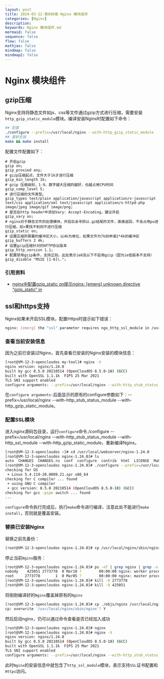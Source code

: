 ```yaml
---
layout: post
title: 2024-03-12-第000章-Nginx 模块组件
categories: [Nginx]
description: 
keywords: Nginx 模块组件.md
mermaid: false
sequence: false
flow: false
mathjax: false
mindmap: false
mindmap2: false
---
```

# Nginx 模块组件

## gzip压缩

Nginx支持将静态文件如js、css等文件通过gzip方式进行压缩，需要安装`http_gzip_static_module`模块。编译安装Nginx时配置如下命令：

```sh
## 配置
./configure --prefix=/usr/local/nginx --with-http_gzip_static_module
## 重新安装
make && make install
```



配置文件配置如下：

```nginx
# 开启gzip
gzip on;
gzip_proxied any;
# gizp压缩起点，文件大于1k才进行压缩
gzip_min_length 1k;
# gzip 压缩级别，1-9，数字越大压缩的越好，也越占用CPU时间
gzip_comp_level 5;
# 进行压缩的文件类型。
gzip_types text/plain application/javascript application/x-javascript text/css application/xml text/javascript application/x-httpd-php image/jpeg image/gif image/png;
# 是否在http header中添加Vary: Accept-Encoding，建议开启
gzip_vary on;
# nginx对于静态文件的处理模块，开启后会寻损以.gz结尾的文件，直接返回，不会占用pu进行压缩，如>果找不到则不进行压缩
gzip_static on;
# 设置压缩所需要的缓冲区大小，以4k为单位，如果文件为7k则申请2*4k的缓冲区
gzip_buffers 2 4k;
# 设置gzip压缩针对的HTTP协议版本
gzip_http_version 1.1;
# 配置禁用gzip条件，支持正则。此处表示ie6及以下不启用gzip（因为ie低版本不支持）
gzip_disable "MSIE [1-6]\.";
```



### 引用资料

- [nginx中配置gzip_static on提示nginx: [emerg] unknown directive “gzip_static“ in](https://blog.csdn.net/github_38924695/article/details/108773173)



## ssl和https支持

Nginx如果未开启SSL模块，配置Https时提示如下错误：

```sh
nginx: [emerg] the "ssl" parameter requires ngx_http_ssl_module in /usr/local/nginx/conf/nginx.conf
```



### 查看当前安装信息

因为之前已安装过Nginx，首先查看已安装的Nginx安装的模块信息：

```sh
[root@VM-12-3-opencloudos my-tool]# nginx -V
nginx version: nginx/1.24.0
built by gcc 8.5.0 20210514 (OpenCloudOS 8.5.0-18) (GCC) 
built with OpenSSL 1.1.1k  FIPS 25 Mar 2021
TLS SNI support enabled
configure arguments: --prefix=/usr/local/nginx --with-http_stub_status_module --with-http_gzip_static_module
```



在`configure arguments:`后面显示的原有的configure参数如下：--prefix=/usr/local/nginx --with-http_stub_status_module --with-http_gzip_static_module。



### 配置SSL模块

进入nginx源码包目录，运行`configure`命令./configure --prefix=/usr/local/nginx --with-http_stub_status_module --with-http_ssl_module --with-http_gzip_static_module，重新编译Nginx。

```sh
[root@VM-12-3-opencloudos ~]# cd /usr/local/webserver/nginx-1.24.0
[root@VM-12-3-opencloudos nginx-1.24.0]# ls
auto  CHANGES  CHANGES.ru  conf  configure  contrib  html  LICENSE  Makefile  man  objs  README  src
[root@VM-12-3-opencloudos nginx-1.24.0]# ./configure --prefix=/usr/local/nginx --with-http_stub_status_module --with-http_ssl_module --with-http_gzip_static_module
checking for OS
 + Linux 5.4.119-20.0009.21.spr x86_64
checking for C compiler ... found
 + using GNU C compiler
 + gcc version: 8.5.0 20210514 (OpenCloudOS 8.5.0-18) (GCC) 
checking for gcc -pipe switch ... found
...
```



`configure`命令执行完成后，执行`make`命令进行编译，注意此处不能进行`make install`，否则就是覆盖安装。



### 替换已安装Nginx

替换之前先备份：

```sh
[root@VM-12-3-opencloudos nginx-1.24.0]# cp /usr/local/nginx/sbin/nginx /usr/local/nginx/sbin/nginx.bak
```



停止当前`Nginx`服务：

```sh
[root@VM-12-3-opencloudos nginx-1.24.0]# ps -ef | grep nginx | grep -v grep
nobody    425051 2773778  0 Mar10 ?        00:00:00 nginx: worker process
root     2773778       1  0 Mar05 ?        00:00:00 nginx: master process nginx
[root@VM-12-3-opencloudos nginx-1.24.0]# kill -9 2773778
[root@VM-12-3-opencloudos nginx-1.24.0]# kill -9 425051
```



将刚刚编译好的`Nginx`覆盖掉原有的`Nginx`

```sh
[root@VM-12-3-opencloudos nginx-1.24.0]# cp ./objs/nginx /usr/local/nginx/sbin/
cp: overwrite '/usr/local/nginx/sbin/nginx'? Y
```



然后启动nginx，仍可以通过命令查看是否已经加入成功

```sh
[root@VM-12-3-opencloudos nginx-1.24.0]# nginx
[root@VM-12-3-opencloudos nginx-1.24.0]# nginx -V
nginx version: nginx/1.24.0
built by gcc 8.5.0 20210514 (OpenCloudOS 8.5.0-18) (GCC) 
built with OpenSSL 1.1.1k  FIPS 25 Mar 2021
TLS SNI support enabled
configure arguments: --prefix=/usr/local/nginx --with-http_stub_status_module --with-http_ssl_module --with-http_gzip_static_module
```



此时`Nginx`的安装信息中就包含了`http_ssl_module`模块，表示支持`SSL`证书配置和`Https`访问。
